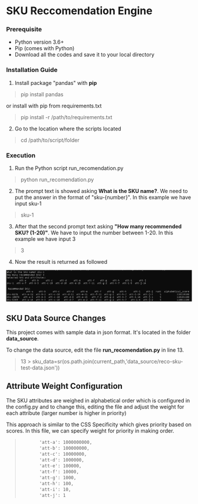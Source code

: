 # SKU Reccomendation Engine


### Prerequisite
- Python version 3.6+ 
- Pip (comes with Python)
- Download all the codes and save it to your local directory

### Installation Guide
1. Install package "pandas" with **pip**
> pip install pandas

or install with pip from requirements.txt
> pip install -r /path/to/requirements.txt

2. Go to the location where the scripts located
> cd /path/to/script/folder

### Execution

1. Run the Python script run_recomendation.py

>  python run_recomendation.py


2. The prompt text is showed asking **What is the SKU name?**. We need to put the answer in the format of "sku-{number}". In this example we have input sku-1

> sku-1

3. After that the second prompt text asking **"How many recommended SKU? (1-20)"**. We have to input the number between 1-20. In this example we have input 3

> 3

4. Now the result is returned as followed

![alt text](https://github.com/pongthep10/sku_reco/blob/master/img/1.png)



## SKU Data Source Changes
This project comes with sample data in json format. It's located in the folder **data_source**. 

To change the data source, edit the file **run_recomendation.py** in line 13.

> 13 > sku_data=sr(os.path.join(current_path,'data_source/reco-sku-test-data.json'))


## Attribute Weight Configuration 
The SKU attributes are weighed in alphabetical order which is configured in the config.py and to change this, editing the file and adjust the weight for each attribute (larger number is higher in priority)

This approach is similar to the CSS Specificity which gives priority based on scores. In this file, we can specify weight for priority in making order.


>            'att-a': 1000000000,
>            'att-b': 100000000,
>            'att-c': 10000000,
>            'att-d': 1000000,
>            'att-e': 100000,
>            'att-f': 10000,
>            'att-g': 1000,
>            'att-h': 100,
>            'att-i': 10,
>            'att-j': 1 


